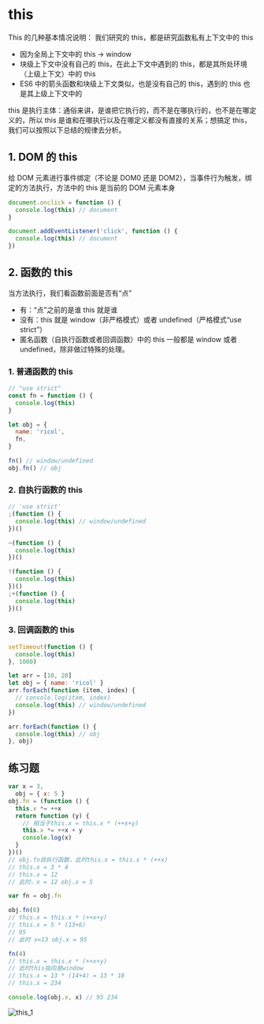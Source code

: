 # this

This 的几种基本情况说明：
我们研究的 this，都是研究函数私有上下文中的 this

- 因为全局上下文中的 this -> window
- 块级上下文中没有自己的 this，在此上下文中遇到的 this，都是其所处环境（上级上下文）中的 this
- ES6 中的箭头函数和块级上下文类似，也是没有自己的 this，遇到的 this 也是其上级上下文中的

this 是执行主体：通俗来讲，是谁把它执行的，而不是在哪执行的，也不是在哪定义的，所以 this 是谁和在哪执行以及在哪定义都没有直接的关系；想搞定 this，我们可以按照以下总结的规律去分析。

## 1. DOM 的 this

给 DOM 元素进行事件绑定（不论是 DOM0 还是 DOM2），当事件行为触发，绑定的方法执行，方法中的 this 是当前的 DOM 元素本身

```js
document.onclick = function () {
  console.log(this) // document
}

document.addEventListener('click', function () {
  console.log(this) // document
})
```

## 2. 函数的 this

当方法执行，我们看函数前面是否有“点”

- 有：“点”之前的是谁 this 就是谁
- 没有：this 就是 window（非严格模式）或者 undefined（严格模式“use strict”）
- 匿名函数（自执行函数或者回调函数）中的 this 一般都是 window 或者 undefined，除非做过特殊的处理。

### 1. 普通函数的 this

```js
// "use strict"
const fn = function () {
  console.log(this)
}

let obj = {
  name: 'ricol',
  fn,
}

fn() // window/undefined
obj.fn() // obj
```

### 2. 自执行函数的 this

```js
// 'use strict'
;(function () {
  console.log(this) // window/undefined
})()

~(function () {
  console.log(this)
})()

!(function () {
  console.log(this)
})()
;+(function () {
  console.log(this)
})()
```

### 3. 回调函数的 this

```js
setTimeout(function () {
  console.log(this)
}, 1000)

let arr = [10, 20]
let obj = { name: 'ricol' }
arr.forEach(function (item, index) {
  // console.log(item, index)
  console.log(this) // window/undefined
})

arr.forEach(function () {
  console.log(this) // obj
}, obj)
```

## 练习题

```js
var x = 3,
  obj = { x: 5 }
obj.fn = (function () {
  this.x *= ++x
  return function (y) {
    // 相当于this.x = this.x * (++x+y)
    this.x *= ++x + y
    console.log(x)
  }
})()
// obj.fn自执行函数，此时this.x = this.x * (++x)
// this.x = 3 * 4
// this.x = 12
// 此时，x = 12 obj.x = 5

var fn = obj.fn

obj.fn(6)
// this.x = this.x * (++x+y)
// this.x = 5 * (13+6)
// 95
// 此时 x=13 obj.x = 95

fn(4)
// this.x = this.x * (++x+y)
// 此时this指向是window
// this.x = 13 * (14+4) = 13 * 18
// this.x = 234

console.log(obj.x, x) // 95 234
```

![this_1](/images/this_1.png)
